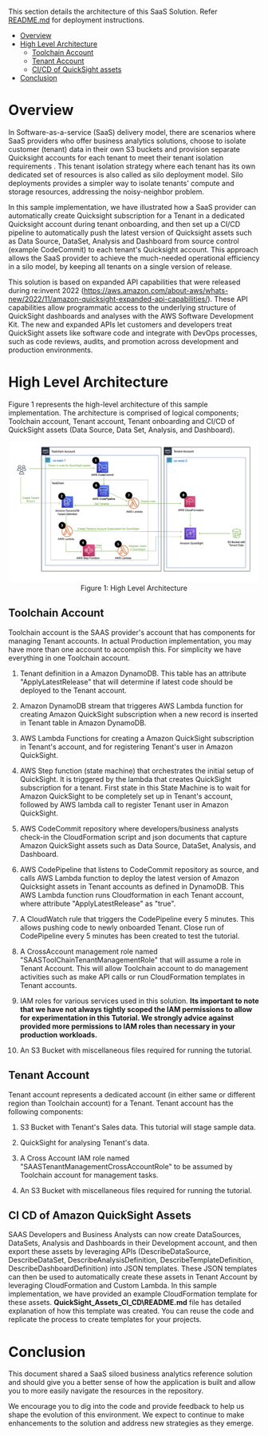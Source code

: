 This section details the architecture of this SaaS Solution. Refer [README.md](README.md) for deployment instructions.

- [Overview](#overview)
- [High Level Architecture](#high-level-architecture)
  * [Toolchain Account](#toolchain-account)
  * [Tenant Account](#tenant-account)
  * [CI/CD of QuickSight assets](#ci-cd-of-amazon-quicksight-assets)
- [Conclusion](#conclusion)

# Overview

In Software-as-a-service (SaaS) delivery model, there are scenarios where SaaS providers who offer business analytics solutions, choose to isolate customer (tenant) data in their own S3 buckets and provision separate Quicksight accounts for each tenant to meet their tenant isolation requirements . This tenant isolation strategy where each tenant has its own dedicated set of resources is also called as silo deployment model. Silo deployments provides a simpler way to isolate tenants' compute and storage resources, addressing the noisy-neighbor problem. 

In this sample implementation, we have illustrated how a SaaS provider can automatically create Quicksight subscription for a Tenant in a dedicated Quicksight account during tenant onboarding, and then set up a CI/CD pipeline to automatically push the latest version of Quicksight assets such as Data Source, DataSet, Analysis and Dashboard from source control (example CodeCommit) to each tenant's Quicksight account. This approach allows the SaaS provider to achieve the much-needed operational efficiency in a silo model, by keeping all tenants on a single version of release.


This solution is based on expanded API capabilities that were released during re:invent 2022 (https://aws.amazon.com/about-aws/whats-new/2022/11/amazon-quicksight-expanded-api-capabilities/). These API capabilities allow programmatic access to the underlying structure of QuickSight dashboards and analyses with the AWS Software Development Kit. The new and expanded APIs let customers and developers treat QuickSight assets like software code and integrate with DevOps processes, such as code reviews, audits, and promotion across development and production environments. 

# High Level Architecture

Figure 1 represents the high-level architecture of this sample implementation. The architecture is comprised of logical components; Toolchain account, Tenant account, Tenant onboarding and CI/CD of QuickSight assets (Data Source, Data Set, Analysis, and Dashboard). 

<p align="center"><img src="Images/architecture-diagram.png" alt="Architecture Overview"/>Figure 1: High Level Architecture</p>


## Toolchain Account

Toolchain account is the SAAS provider's account that has components for managing Tenant accounts. In actual Production implementation, you may have more than one account to accomplish this. For simplicity we have everything in one Toolchain account.

  1. Tenant definition in a Amazon DynamoDB. This table has an attribute "ApplyLatestRelease" that will determine if latest code should be deployed to the Tenant account.

  2. Amazon DynamoDB stream that triggeres AWS Lambda function for creating Amazon QuickSight subscription when a new record is inserted in Tenant table in Amazon DynamoDB.

  3. AWS Lambda Functions for creating a Amazon QuickSight subscription in Tenant's account, and for registering Tenant's user in Amazon QuickSight.

  4. AWS Step function (state machine) that orchestrates the initial setup of QuickSight. It is triggered by the lambda that creates QuickSight subscription for a tenant. First state in this State Machine is to wait for Amazon QuickSight to be completely set up in Tenant's account, followed by AWS lambda call to register Tenant user in Amazon QuickSight.

  5. AWS CodeCommit repository where developers/business analysts check-in the CloudFormation script and json documents that capture Amazon QuickSight assets such as Data Source, DataSet, Analysis, and Dashboard.

  6. AWS CodePipeline that listens to CodeCommit repository as source, and calls AWS Lambda function to deploy the latest version of Amazon Quicksight assets in Tenant accounts as defined in DynamoDB. This AWS Lambda function runs Cloudformation in each Tenant account, where attribute "ApplyLatestRelease" as "true". 

  7. A CloudWatch rule that triggers the CodePipeline every 5 minutes. This allows pushing code to newly onboarded Tenant. Close run of CodePipeline every 5 minutes has been created to test the tutorial.  

  8. A CrossAccount management role named "SAASToolChainTenantManagementRole" that will assume a role in Tenant Account. This will allow Toolchain account to do management activities such as make API calls or run CloudFormation templates in Tenant accounts. 

  9. IAM roles for various services used in this solution. **Its important to note that we have not always tightly scoped the IAM permissions to allow for experimentation in this Tutorial. We strongly advice against provided more permissions to IAM roles than necessary in your production workloads.** 

  10. An S3 Bucket with miscellaneous files required for running the tutorial.


## Tenant Account

Tenant account represents a dedicated account (in either same or different region than Toolchain account) for a Tenant. Tenant account has the following components:

  1. S3 Bucket with Tenant's Sales data. This tutorial will stage sample data.

  2. QuickSight for analysing Tenant's data.

  3. A Cross Account IAM role named "SAASTenantManagementCrossAccountRole" to be assumed by Toolchain account for management tasks.

  4. An S3 Bucket with miscellaneous files required for running the tutorial.

## CI CD of Amazon QuickSight Assets

SAAS Developers and Business Analysts can now create DataSources, DataSets, Analysis and Dashboards in their Development account, and then export these assets by leveraging APIs (DescribeDataSource, DescribeDataSet, DescribeAnalysisDefinition, DescribeTemplateDefinition, DescribeDashboardDefinition) into JSON templates. These JSON templates can then be used to automatically create these assets in Tenant Account by leveraging CloudFormation and Custom Lambda. In this sample implementation, we have provided an example CloudFormation template for these assets. **QuickSight_Assets_CI_CD\README.md** file has detailed explanation of how this template was created. You can reuse the code and replicate the process to create templates for your projects.


# Conclusion

This document shared a SaaS siloed business analytics reference solution and should give you a better sense of how the application is built and allow you to more easily navigate the resources in the repository.

We encourage you to dig into the code and provide feedback to help us shape the evolution of this environment. We expect to continue to make enhancements to the solution and address new strategies as they emerge.
